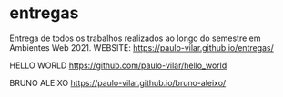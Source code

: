 # entregas
Entrega de todos os trabalhos realizados ao longo do semestre em Ambientes Web 2021.
WEBSITE: https://paulo-vilar.github.io/entregas/

HELLO WORLD
https://github.com/paulo-vilar/hello_world

BRUNO ALEIXO
https://paulo-vilar.github.io/bruno-aleixo/
